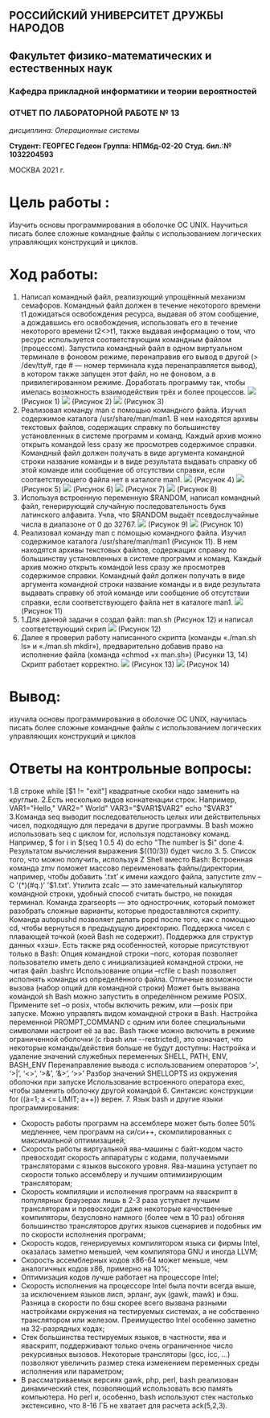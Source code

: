 ## РОССИЙСКИЙ УНИВЕРСИТЕТ ДРУЖБЫ НАРОДОВ
## Факультет физико-математических и естественных наук 
### Кафедра прикладной информатики и теории вероятностей

### ОТЧЕТ ПО ЛАБОРАТОРНОЙ РАБОТЕ № 13

*дисциплина: Операционные системы*

**Студент: ГЕОРГЕС Гедеон** 
**Группа: НПМбд-02-20**
**Студ. бил.:№ 1032204593**

МОСКВА 2021 г.

# Цель работы :
Изучить основы программирования в оболочке ОС UNIX. Научиться писать более сложные командные файлы с использованием логических управляющих конструкций и циклов.
# Ход работы:
1. Написал командный файл, реализующий упрощённый механизм семафоров. Командный файл должен в течение некоторого времени t1 дожидаться освобождения ресурса, выдавая об этом сообщение, а дождавшись его освобождения, использовать его в течение некоторого времени t2<>t1, также выдавая информацию о том, что ресурс используется соответствующим командным файлом (процессом). Запустила командный файл в одном виртуальном терминале в фоновом режиме, перенаправив его вывод в другой (> /dev/tty#, где # — номер терминала куда перенаправляется вывод), в котором также запущен этот файл, но не фоновом, а в привилегированном режиме. Доработать программу так, чтобы имелась возможность взаимодействия трёх и более процессов.
![](https://raw.githubusercontent.com/gedeongeorges/lab-13/main/pictures%20file13/lab13%2001.png)
(Рисунок 1)
![](https://raw.githubusercontent.com/gedeongeorges/lab-13/main/pictures%20file13/lab13%2002.png)
(Рисунок 2)
![](https://raw.githubusercontent.com/gedeongeorges/lab-13/main/pictures%20file13/lab13%2003.png)
(Рисунок 3)
2. Реализовал команду man с помощью командного файла. Изучил содержимое каталога /usr/share/man/man1. В нем находятся архивы текстовых файлов, содержащих справку по большинству установленных в системе программ и команд. Каждый архив можно открыть командой less сразу же просмотрев содержимое справки. Командный файл должен получать в виде аргумента командной строки название команды и в виде результата выдавать справку об этой команде или сообщение об отсутствии справки, если соответствующего файла нет в каталоге man1.
![](https://raw.githubusercontent.com/gedeongeorges/lab-13/main/pictures%20file13/lab13%2004.png)
(Рисунок 4)
![](https://raw.githubusercontent.com/gedeongeorges/lab-13/main/pictures%20file13/lab13%2005.png)
(Рисунок 5)
![](https://raw.githubusercontent.com/gedeongeorges/lab-13/main/pictures%20file13/lab13%2006.png)
(Рисунок 6)
![](https://raw.githubusercontent.com/gedeongeorges/lab-13/main/pictures%20file13/lab13%2007.png)
(Рисунок 7)
![](https://raw.githubusercontent.com/gedeongeorges/lab-13/main/pictures%20file13/lab13%2008.png)
(Рисунок 8)
3. Используя встроенную переменную $RANDOM, написал командный файл, генерирующий случайную последовательность букв латинского алфавита. Учла, что $RANDOM выдаёт псевдослучайные числа в диапазоне от 0 до 32767.
![](https://raw.githubusercontent.com/gedeongeorges/lab-13/main/pictures%20file13/lab13%2009.png)
(Рисунок 9)
![](https://raw.githubusercontent.com/gedeongeorges/lab-13/main/pictures%20file13/lab13%2010.png)
(Рисунок 10)
4. Реализовал команду man с помощью командного файла. Изучил содержимое каталога /usr/share/man/man1 (Рисунок 11). В нем находятся архивы текстовых файлов, содержащих справку по большинству установленных в системе программ и команд. Каждый архив можно открыть командой less сразу же просмотрев содержимое справки. Командный файл должен получать в виде аргумента командной строки название команды и в виде результата выдавать справку об этой команде или сообщение об отсутствии справки, если соответствующего файла нет в каталоге man1.
![](https://raw.githubusercontent.com/gedeongeorges/lab-13/main/pictures%20file13/lab13%2011.png)
(Рисунок 11)
4. 1.Для данной задачи я создал файл: man.sh (Рисунок 12) и написал 
соответствующий скрип
![](https://raw.githubusercontent.com/gedeongeorges/lab-13/main/pictures%20file13/lab13%2012.png)
(Рисунок 12)
5. Далее я проверил работу написанного скрипта (команды «./man.sh ls» и «./man.sh mkdir»), предварительно добавив право на исполнение файла (команда «chmod +x man.sh») (Рисунки 13, 14) Скрипт работает корректно.
![](https://raw.githubusercontent.com/gedeongeorges/lab-13/main/pictures%20file13/lab13%2013.png)
(Рисунок 13)
![](https://raw.githubusercontent.com/gedeongeorges/lab-13/main/pictures%20file13/lab13%2014.png)
(Рисунок 14)
# Вывод:
изучила основы программирования в оболочке ОС UNIX, научилась писать более сложные командные файлы с использованием логических управляющих конструкций и циклов
# Ответы на контрольные вопросы:
1.В строке while [$1 != "exit"] квадратные скобки надо заменить на круглые.
2.Есть несколько видов конкатенации строк. Например,
VAR1="Hello,"
VAR2=" World"
VAR3="$VAR1$VAR2"
echo "$VAR3"
3.Команда seq выводит последовательность целых или действительных чисел, подходящую для передачи в другие программы. В bash можно использовать seq с циклом for, используя подстановку команд. Например,
$ for i in $(seq 1 0.5 4)
do
echo "The number is $i"
done
4. Результатом вычисления выражения $((10/3)) будет число 3.
5. Список того, что можно получить, используя Z Shell вместо Bash:
Встроенная команда zmv поможет массово переименовать файлы/директории, например, чтобы добавить ‘.txt’ к имени каждого файла, запустите zmv –C '(*)(#q.)' '$1.txt'.
Утилита zcalc — это замечательный калькулятор командной строки, удобный способ считать быстро, не покидая терминал. 
Команда zparseopts — это однострочник, который поможет разобрать сложные варианты, которые предоставляются скрипту. Команда autopushd позволяет делать popd после того, как с помощью cd, чтобы вернуться в предыдущую директорию.
Поддержка чисел с плавающей точкой (коей Bash не содержит).
Поддержка для структур данных «хэш».
Есть также ряд особенностей, которые присутствуют только в Bash:
Опция командной строки –norc, которая позволяет пользователю иметь дело с инициализацией командной строки, не читая файл .bashrc
Использование опции –rcfile <filename> с bash позволяет исполнять команды из определённого файла.
Отличные возможности вызова (набор опций для командной строки)
Может быть вызвана командой sh Bash можно запустить в определённом режиме POSIX.  Примените set –o posix, чтобы включить режим, или ––posix при запуске.
Можно управлять видом командной строки в Bash. Настройка переменной PROMPT_COMMAND с одним или более специальными символами настроит её за вас.
Bash также можно включить в режиме ограниченной оболочки (с rbash или --restricted), это означает, что некоторые команды/действия больше не будут доступны:
Настройка и удаление значений служебных переменных SHELL, PATH, ENV, BASH_ENV
Перенаправление вывода с использованием операторов ‘>’, ‘>|’, ‘<>’, ‘>&’, ‘&>’, ‘>>’
Разбор значений SHELLOPTS из окружения оболочки при запуске
Использование встроенного оператора exec, чтобы заменить оболочку другой командой
6. Синтаксис конструкции for ((a=1; a <= LIMIT; a++)) верен.
7. Язык bash и другие языки программирования:
- Скорость работы программ на ассемблере может быть более 50% медленнее, чем программ на си/си++, скомпилированных с максимальной оптимизацией;
- Скорость работы виртуальной ява-машины с байт-кодом часто превосходит скорость аппаратуры с кодами, получаемыми трансляторами с языков высокого уровня. Ява-машина уступает по скорости только ассемблеру и лучшим оптимизирующим трансляторам;
- Скорость компиляции и исполнения программ на яваскрипт в популярных браузерах лишь в 2-3 раза уступает лучшим трансляторам и превосходит даже некоторые качественные компиляторы, безусловно намного (более чем в 10 раз) обгоняя большинство трансляторов других языков сценариев и подобных им по скорости исполнения программ;
- Скорость кодов, генерируемых компилятором языка си фирмы Intel, оказалась заметно меньшей, чем компилятора GNU и иногда LLVM;
- Скорость ассемблерных кодов x86-64 может меньше, чем аналогичных кодов x86, примерно на 10%;
- Оптимизация кодов лучше работает на процессоре Intel;
- Скорость исполнения на процессоре Intel была почти всегда выше, за исключением языков лисп, эрланг, аук (gawk, mawk) и бэш. Разница в скорости по бэш скорее всего вызвана разными настройками окружения на тестируемых системах, а не собственно транслятором или железом. Преимущество Intel особенно заметно на 32-разрядных кодах;
- Стек большинства тестируемых языков, в частности, ява и яваскрипт, поддерживают только очень ограниченное число рекурсивных вызовов. Некоторые трансляторы (gcc, icc, ...) позволяют увеличить размер стека изменением переменных среды исполнения или параметром;
- В рассматриваемых версиях gawk, php, perl, bash реализован динамический стек, позволяющий использовать всю память компьютера. Но perl и, особенно, bash используют стек настолько экстенсивно, что 8-16 ГБ не хватает для расчета ack(5,2,3).

